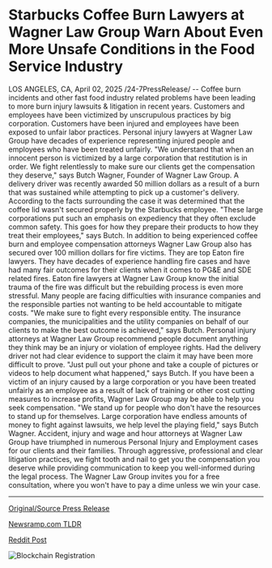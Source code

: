 # Starbucks Coffee Burn Lawyers at Wagner Law Group Warn About Even More Unsafe Conditions in the Food Service Industry

LOS ANGELES, CA, April 02, 2025 /24-7PressRelease/ -- Coffee burn incidents and other fast food industry related problems have been leading to more burn injury lawsuits & litigation in recent years. Customers and employees have been victimized by unscrupulous practices by big corporation. Customers have been injured and employees have been exposed to unfair labor practices.  Personal injury lawyers at Wagner Law Group have decades of experience representing injured people and employees who have been treated unfairly. "We understand that when an innocent person is victimized by a large corporation that restitution is in order. We fight relentlessly to make sure our clients get the compensation they deserve," says Butch Wagner, Founder of Wagner Law Group.  A delivery driver was recently awarded 50 million dollars as a result of a burn that was sustained while attempting to pick up a customer's delivery. According to the facts surrounding the case it was determined that the coffee lid wasn't secured properly by the Starbucks employee. "These large corporations put such an emphasis on expediency that they often exclude common safety. This goes for how they prepare their products to how they treat their employees," says Butch.  In addition to being experienced coffee burn and employee compensation attorneys Wagner Law Group also has secured over 100 million dollars for fire victims. They are top Eaton fire lawyers. They have decades of experience handling fire cases and have had many fair outcomes for their clients when it comes to PG&E and SDE related fires.  Eaton fire lawyers at Wagner Law Group know the initial trauma of the fire was difficult but the rebuilding process is even more stressful. Many people are facing difficulties with insurance companies and the responsible parties not wanting to be held accountable to mitigate costs. "We make sure to fight every responsible entity. The insurance companies, the municipalities and the utility companies on behalf of our clients to make the best outcome is achieved," says Butch.  Personal injury attorneys at Wagner Law Group recommend people document anything they think may be an injury or violation of employee rights. Had the delivery driver not had clear evidence to support the claim it may have been more difficult to prove. "Just pull out your phone and take a couple of pictures or videos to help document what happened," says Butch.  If you have been a victim of an injury caused by a large corporation or you have been treated unfairly as an employee as a result of lack of training or other cost cutting measures to increase profits, Wagner Law Group may be able to help you seek compensation. "We stand up for people who don't have the resources to stand up for themselves. Large corporation have endless amounts of money to fight against lawsuits, we help level the playing field," says Butch Wagner.  Accident, injury and wage and hour attorneys at Wagner Law Group have triumphed in numerous Personal Injury and Employment cases for our clients and their families. Through aggressive, professional and clear litigation practices, we fight tooth and nail to get you the compensation you deserve while providing communication to keep you well-informed during the legal process. The Wagner Law Group invites you for a free consultation, where you won't have to pay a dime unless we win your case. 

---

[Original/Source Press Release](https://www.24-7pressrelease.com/press-release/521370/starbucks-coffee-burn-lawyers-at-wagner-law-group-warn-about-even-more-unsafe-conditions-in-the-food-service-industry)
                    

[Newsramp.com TLDR](https://newsramp.com/curated-news/wagner-law-group-fights-for-victims-of-burn-injuries-and-unfair-labor-practices/762208ce013ba094fcfc60e05178c5c1) 

 



[Reddit Post](https://www.reddit.com/r/newsramp/comments/1jpytu1/wagner_law_group_fights_for_victims_of_burn/) 



![Blockchain Registration](https://cdn.newsramp.app/24-7PressRelease/qrcode/254/2/fastAJ2J.webp)